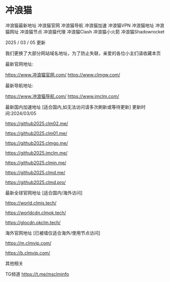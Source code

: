 # 冲浪猫
冲浪猫最新地址
冲浪猫官网 冲浪猫导航 冲浪猫加速 冲浪猫VPN 冲浪猫地址 冲浪猫网址 冲浪猫节点 冲浪猫代理 冲浪猫Clash 冲浪猫小火箭 冲浪猫Shadowrocket

2025 / 03 / 05 更新

我们更换了大部分网站域名地址，为了防止失联，亲爱的各位小主们请收藏本页

最新官网地址:

https://www.冲浪猫官网.com/
https://www.clmgw.com/

最新导航地址:

https://www.冲浪猫导航.com/
https://www.imclm.com/

最新国内加速地址
[适合国内,如无法访问请多次刷新或等待更新] 
更新时间:2024/03/05

https://github2025.clm02.me/

https://github2025.clm01.me/

https://github2025.clmgo.me/

https://github2025.imclm.me/

https://github2025.clmin.me/

https://github2025.clmd.me/

https://github2025.clmd.pro/

最新全球官网地址
[适合国内/海外访问]

https://world.clmjs.tech/

https://worldcdn.clmok.tech/

https://glocdn.okclm.tech/

海外官网地址
[已被墙仅适合海外/使用节点访问]

https://m.clmvip.com/

https://b.clmvip.com/

其他相关

TG频道 https://t.me/msclminfo
